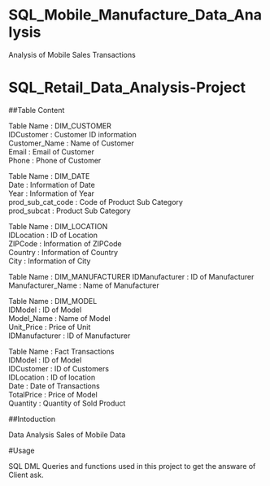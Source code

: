 # SQL_Mobile_Manufacture_Data_Analysis
Analysis of Mobile Sales Transactions

# SQL_Retail_Data_Analysis-Project

##Table Content

Table Name : DIM_CUSTOMER    
IDCustomer : Customer ID information     
Customer_Name : Name of Customer  
Email : Email of Customer  
Phone : Phone of Customer    

Table Name : DIM_DATE  
Date : Information of Date  
Year : Information of Year  
prod_sub_cat_code : Code of Product Sub Category  
prod_subcat : Product Sub Category    

Table Name : DIM_LOCATION  
IDLocation : ID of Location  
ZIPCode : Information of ZIPCode  
Country :  Information of Country  
City : Information of City  

Table Name : DIM_MANUFACTURER
IDManufacturer : ID of Manufacturer  
Manufacturer_Name : Name of Manufacturer  

Table Name : DIM_MODEL  
IDModel : ID of Model  
Model_Name : Name of Model  
Unit_Price : Price of Unit  
IDManufacturer : ID of Manufacturer  

Table Name : Fact Transactions  
IDModel : ID of Model  
IDCustomer : ID of Customers  
IDLocation : ID of location  
Date : Date of Transactions  
TotalPrice : Price of Model  
Quantity : Quantity of Sold Product  


##Intoduction        

Data Analysis Sales of Mobile Data     

#Usage    

SQL DML Queries and functions used in this project to get the answare of Client ask.
